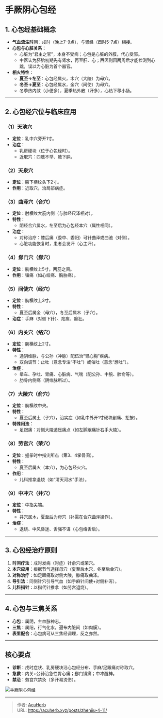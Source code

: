 # 手厥阴心包经


## **1. 心包经基础概念**
- **气血流注时间**：戌时（晚上7-9点），与肾经（酉时5-7点）相接。
- **心包与心脏关系**：
  - 心脏为“君主之官”，本身不受病；心包是心脏的外膜，代心受邪。
  - 中医认为胚胎初期先有肾水，再至肝、心；西医则因两周后才能检测到心跳，误以为心脏为首个器官。
- **相火特性**：
  - **夏至→冬至**：心包经属火，木穴（大陵）为母穴。
  - **冬至→夏至**：心包经属水，金穴（间使）为母穴。
  - 冬季热内敛（小便多），夏季热外散（汗多），心热下移小肠。

---

## **2. 心包经穴位与临床应用**
### **（1）天池穴**
- **定位**：乳中穴旁开1寸。
- **治症**：
  - 乳房硬块（位于心包经时）。
  - 近取穴：四肢不举、腋下肿。

### **（2）天泉穴**
- **定位**：腋下横纹头下2寸。
- **作用**：近取穴，治局部病症。

### **（3）曲泽穴（合穴）**
- **定位**：肘横纹大筋内侧（与肺经尺泽相对）。
- **特性**：
  - 阴经合穴属水，冬至后为心包经本穴（属性相同）。
- **治症**：
  - 对称治疗：膝后痛（委中、委阳）可针曲泽或曲池（对侧）。
  - 心脏功能恢复时，患者会发汗（心主汗）。

### **（4）郄门穴（郄穴）**
- **定位**：腕横纹上5寸，两筋之间。
- **作用**：镇痛（如心绞痛、胸胁痛）。

### **（5）间使穴（经穴）**
- **定位**：腕横纹上3寸。
- **特性**：
  - 夏至后属金（母穴），冬至后属木（子穴）。
- **治症**：手麻（对侧下针）、疟疾、癫狂。

### **（6）内关穴（络穴）**
- **定位**：腕横纹上2寸。
- **特性**：
  - 通阴维脉，与公孙（冲脉）配伍治“胃心胸”疾病。
  - 双向调节：止吐（意念专注“不吐”）或催吐（意念“想吐”）。
- **治症**：
  - 晕车、孕吐、胃痛、心脏病、气喘（配公孙、中脘、肺俞等）。
  - 肋骨内侧痛（阴维脉所过）。

### **（7）大陵穴（俞穴）**
- **定位**：腕横纹中央。
- **特性**：
  - 夏至后属土（子穴），治实症（如乳中外开1寸硬块剧痛、拒按）。
- **特殊用法**：
  - 足跟痛：对侧大陵透压痛点（如左脚跟痛针右手大陵）。

### **（8）劳宫穴（荣穴）**
- **定位**：握拳时中指尖所点（第3、4掌骨间）。
- **特性**：
  - 夏至后属火（本穴），为心包经火穴。
- **作用**：
  - 儿科推拿退烧（如“清天河水”手法）。

### **（9）中冲穴（井穴）**
- **定位**：中指尖端。
- **特性**：
  - 井穴属木，夏至后为母穴（补需在合穴曲泽操作）。
- **治症**：
  - 退烧、中风昏迷、舌强不语（心包络舌后）。

---

## **3. 心包经治疗原则**
1. **时间疗法**：戌时发病（时症）针俞穴或荣穴。
2. **本穴应用**：根据节气选择母穴（夏至后木穴，冬至后金穴）。
3. **对称治疗**：如足跟痛取对侧大陵，膝痛取曲泽。
4. **导引法**：同侧针穴引导气血（如手麻针间使+对侧补泻）。
5. **儿科指针**：以指代针推拿（如劳宫退烧）。

---

## **4. 心包与三焦关系**
- **心包**：属阴，主血脉神志。
- **三焦**：属阳，行气化水，遍布内脏间（如肉膜）。
- **表里配合**：心包病可从三焦经调理，反之亦然。

---

## **核心要点**
- **诊断**：戌时症状、乳房硬块沿心包经分布、手麻/足跟痛对称取穴。
- **急救**：内关+公孙治急性胃心痛；郄门镇痛；中冲醒神。
- **禁忌**：劳宫穴禁灸（多汗易烫伤）。

![手厥阴心包经](http://img.xingtan.one/i/2025/07/16/68778012eaba4.webp)

---

> 作者: [AcuHerb](https://acuherb.xyz)  
> URL: https://acuherb.xyz/posts/zhenjiu-4-11/  

